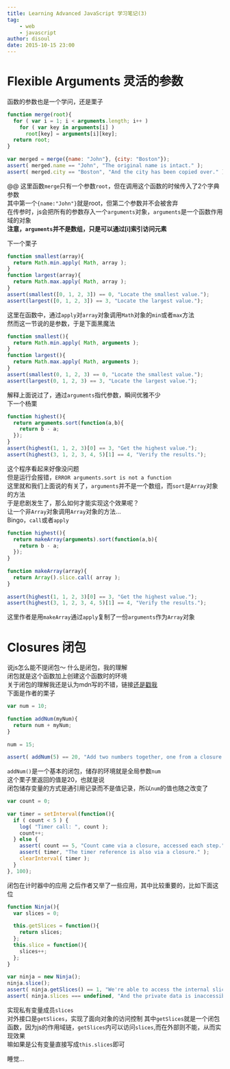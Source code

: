 ```yaml
---
title: Learning Advanced JavaScript 学习笔记(3)
tag:
    - web
    - javascript
author: disoul
date: 2015-10-15 23:00
---
```

# Flexible Arguments 灵活的参数
函数的参数也是一个学问，还是栗子

```javascript
function merge(root){ 
  for ( var i = 1; i < arguments.length; i++ ) 
    for ( var key in arguments[i] ) 
      root[key] = arguments[i][key]; 
  return root; 
} 
 
var merged = merge({name: "John"}, {city: "Boston"}); 
assert( merged.name == "John", "The original name is intact." ); 
assert( merged.city == "Boston", "And the city has been copied over." );
```
@@
这里函数`merge`只有一个参数`root`，但在调用这个函数的时候传入了2个字典参数  
其中第一个`{name:"John"}`就是root，但第二个参数并不会被舍弃  
在传参时，js会把所有的参数存入一个`arguments`对象，`arguments`是一个函数作用域的对象    
<b>注意，`arguments`并不是数组，只是可以通过[i]索引访问元素</b>   
     
下一个栗子

```javascript
function smallest(array){ 
  return Math.min.apply( Math, array ); 
} 
function largest(array){ 
  return Math.max.apply( Math, array ); 
} 
assert(smallest([0, 1, 2, 3]) == 0, "Locate the smallest value."); 
assert(largest([0, 1, 2, 3]) == 3, "Locate the largest value.");
```
这里在函数中，通过`apply`对`array`对象调用`Math`对象的`min`或者`max`方法   
然而这一节说的是参数，于是下面黑魔法  

```javascript
function smallest(){ 
  return Math.min.apply( Math, arguments ); 
} 
function largest(){ 
  return Math.max.apply( Math, arguments ); 
} 
assert(smallest(0, 1, 2, 3) == 0, "Locate the smallest value."); 
assert(largest(0, 1, 2, 3) == 3, "Locate the largest value.");
```
解释上面说过了，通过`arguments`指代参数，瞬间优雅不少  
下一个杨栗

```javascript
function highest(){ 
  return arguments.sort(function(a,b){ 
    return b - a; 
  }); 
} 
assert(highest(1, 1, 2, 3)[0] == 3, "Get the highest value."); 
assert(highest(3, 1, 2, 3, 4, 5)[1] == 4, "Verify the results.");
```
这个程序看起来好像没问题   
但是运行会报错，`ERROR arguments.sort is not a function`   
这里就和我们上面说的有关了，`arguments`并不是一个数组，而`sort`是`Array`对象的方法   
于是悲剧发生了，那么如何才能实现这个效果呢？   
让一个非`Array`对象调用`Array`对象的方法...   
Bingo，`call`或者`apply`

```javascript
function highest(){ 
  return makeArray(arguments).sort(function(a,b){ 
    return b - a; 
  }); 
} 
 
function makeArray(array){ 
  return Array().slice.call( array ); 
} 
 
assert(highest(1, 1, 2, 3)[0] == 3, "Get the highest value."); 
assert(highest(3, 1, 2, 3, 4, 5)[1] == 4, "Verify the results.");
```
这里作者是用`makeArray`通过`apply`复制了一份`arguments`作为`Array`对象   

# Closures 闭包
说js怎么能不提闭包～
什么是闭包，我的理解  
闭包就是这个函数加上创建这个函数时的环境   
关于闭包的理解我还是认为mdn写的不错，链接<a href="https://developer.mozilla.org/zh-CN/docs/Web/JavaScript/Closures">还是戳我</a>   
下面是作者的栗子   

```javascript
var num = 10; 
 
function addNum(myNum){ 
  return num + myNum; 
} 
 
num = 15; 
 
assert( addNum(5) == 20, "Add two numbers together, one from a closure." );
```
`addNum()`是一个基本的闭包，储存的环境就是全局参数`num`  
这个栗子里返回的值是20，也就是说  
闭包储存变量的方式是通引用记录而不是值记录，所以`num`的值也随之改变了  

```javascript
var count = 0; 
 
var timer = setInterval(function(){ 
  if ( count < 5 ) { 
    log( "Timer call: ", count ); 
    count++; 
  } else { 
    assert( count == 5, "Count came via a closure, accessed each step." ); 
    assert( timer, "The timer reference is also via a closure." ); 
    clearInterval( timer ); 
  } 
}, 100);
```
闭包在计时器中的应用
之后作者又举了一些应用，其中比较重要的，比如下面这位  

```javascript
function Ninja(){ 
  var slices = 0; 
   
  this.getSlices = function(){ 
    return slices; 
  }; 
  this.slice = function(){ 
    slices++; 
  }; 
} 
 
var ninja = new Ninja(); 
ninja.slice(); 
assert( ninja.getSlices() == 1, "We're able to access the internal slice data." ); 
assert( ninja.slices === undefined, "And the private data is inaccessible to us." );
```
实现私有变量成员`slices`   
对外接口是`getSlices`，实现了面向对象的访问控制
其中`getSlices`就是一个闭包函数，因为js的作用域链，`getSlices`内可以访问`slices`,而在外部则不能，从而实现效果  
嘛如果是公有变量直接写成`this.slices`即可  
     
睡觉...
